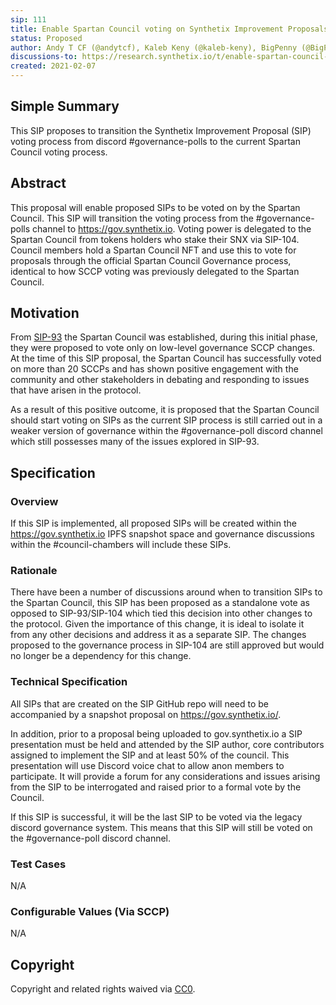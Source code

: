 ```yaml
---
sip: 111
title: Enable Spartan Council voting on Synthetix Improvement Proposals (SIPs)
status: Proposed
author: Andy T CF (@andytcf), Kaleb Keny (@kaleb-keny), BigPenny (@BigPenny)
discussions-to: https://research.synthetix.io/t/enable-spartan-council-voting-on-synthetix-improvement-proposals-sips/296
created: 2021-02-07
---
```


<!--You can leave these HTML comments in your merged SIP and delete the visible duplicate text guides, they will not appear and may be helpful to refer to if you edit it again. This is the suggested template for new SIPs. Note that a SIP number will be assigned by an editor. When opening a pull request to submit your SIP, please use an abbreviated title in the filename, `sip-draft_title_abbrev.md`. The title should be 44 characters or less.-->

## Simple Summary

<!--"If you can't explain it simply, you don't understand it well enough." Simply describe the outcome the proposed changes intend to achieve. This should be non-technical and accessible to a casual community member.-->

This SIP proposes to transition the Synthetix Improvement Proposal (SIP) voting process from discord #governance-polls to the current Spartan Council voting process.

## Abstract

<!--A short (~200 word) description of the proposed change, the abstract should clearly describe the proposed change. This is what *will* be done if the SIP is implemented, not *why* it should be done or *how* it will be done. If the SIP proposes deploying a new contract, write, "we propose to deploy a new contract that will do x".-->

This proposal will enable proposed SIPs to be voted on by the Spartan Council. This SIP will transition the voting process from the #governance-polls channel to https://gov.synthetix.io. Voting power is delegated to the Spartan Council from tokens holders who stake their SNX via SIP-104. Council members hold a Spartan Council NFT and use this to vote for proposals through the official Spartan Council Governance process, identical to how SCCP voting was previously delegated to the Spartan Council.

## Motivation

<!--This is the problem statement. This is the *why* of the SIP. It should clearly explain *why* the current state of the protocol is inadequate.  It is critical that you explain *why* the change is needed, if the SIP proposes changing how something is calculated, you must address *why* the current calculation is inaccurate or wrong. This is not the place to describe how the SIP will address the issue!-->

From [SIP-93](./sip-93.md) the Spartan Council was established, during this initial phase, they were proposed to vote only on low-level governance SCCP changes. At the time of this SIP proposal, the Spartan Council has successfully voted on more than 20 SCCPs and has shown positive engagement with the community and other stakeholders in debating and responding to issues that have arisen in the protocol.

As a result of this positive outcome, it is proposed that the Spartan Council should start voting on SIPs as the current SIP process is still carried out in a weaker version of governance within the #governance-poll discord channel which still possesses many of the issues explored in SIP-93.

## Specification

<!--The specification should describe the syntax and semantics of any new feature, there are five sections
1. Overview
2. Rationale
3. Technical Specification
4. Test Cases
5. Configurable Values
-->

### Overview

<!--This is a high level overview of *how* the SIP will solve the problem. The overview should clearly describe how the new feature will be implemented.-->

If this SIP is implemented, all proposed SIPs will be created within the https://gov.synthetix.io IPFS snapshot space and governance discussions within the #council-chambers will include these SIPs.

### Rationale

<!--This is where you explain the reasoning behind how you propose to solve the problem. Why did you propose to implement the change in this way, what were the considerations and trade-offs. The rationale fleshes out what motivated the design and why particular design decisions were made. It should describe alternate designs that were considered and related work. The rationale may also provide evidence of consensus within the community, and should discuss important objections or concerns raised during discussion.-->

There have been a number of discussions around when to transition SIPs to the Spartan Council, this SIP has been proposed as a standalone vote as opposed to SIP-93/SIP-104 which tied this decision into other changes to the protocol. Given the importance of this change, it is ideal to isolate it from any other decisions and address it as a separate SIP. The changes proposed to the governance process in SIP-104 are still approved but would no longer be a dependency for this change.

### Technical Specification

<!--The technical specification should outline the public API of the changes proposed. That is, changes to any of the interfaces Synthetix currently exposes or the creations of new ones.-->

All SIPs that are created on the SIP GitHub repo will need to be accompanied by a snapshot proposal on https://gov.synthetix.io/.

In addition, prior to a proposal being uploaded to gov.synthetix.io a SIP presentation must be held and attended by the SIP author, core contributors assigned to implement the SIP and at least 50% of the council. This presentation will use Discord voice chat to allow anon members to participate. It will provide a forum for any considerations and issues arising from the SIP to be interrogated and raised prior to a formal vote by the Council.

If this SIP is successful, it will be the last SIP to be voted via the legacy discord governance system. This means that this SIP will still be voted on the #governance-poll discord channel.

### Test Cases

<!--Test cases for an implementation are mandatory for SIPs but can be included with the implementation..-->

N/A

### Configurable Values (Via SCCP)

<!--Please list all values configurable via SCCP under this implementation.-->

N/A

## Copyright

Copyright and related rights waived via [CC0](https://creativecommons.org/publicdomain/zero/1.0/).
